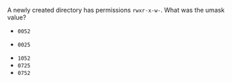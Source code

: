 A newly created directory has permissions ``rwxr-x-w-``. What was the umask value?

* ``0052``
+ ``0025``
* ``1052``
* ``0725``
* ``0752``
